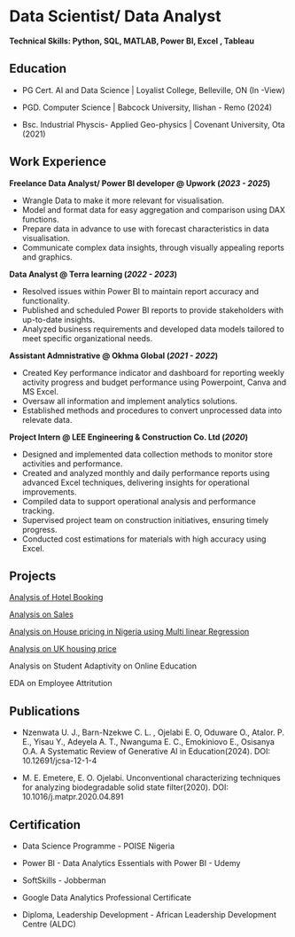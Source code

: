 # Data Scientist/ Data Analyst
**Technical Skills: Python, SQL, MATLAB, Power BI, Excel , Tableau**

## Education
- PG Cert. AI and Data Science |  Loyalist College, Belleville, ON (In -View)

- PGD. Computer Science |  Babcock University, Ilishan - Remo (2024)

- Bsc. Industrial Physcis- Applied Geo-physics |  Covenant University, Ota (2021)



## Work Experience 
**Freelance Data Analyst/ Power BI developer @ Upwork			  (_2023 - 2025_)**
- Wrangle Data to make it more relevant for visualisation.
- Model and format data for easy aggregation and comparison using DAX functions.
- Prepare data in advance to use with forecast characteristics in data visualisation.
- Communicate complex data insights, through visually appealing reports and graphics.


**Data Analyst @ Terra learning (_2022 - 2023_)**
- Resolved issues within Power BI to maintain report accuracy and functionality.
- Published and scheduled Power BI reports to provide stakeholders with up-to-date insights.
- Analyzed business requirements and developed data models tailored to meet specific organizational needs.


**Assistant Admnistrative @ Okhma Global (_2021 - 2022_)**
- Created Key performance indicator and dashboard for reporting weekly activity progress and budget performance using Powerpoint, Canva and MS Excel. 
- Oversaw  all information and implement analytics solutions. 
- Established methods and procedures to convert unprocessed data into relevate data.


**Project Intern @ LEE Engineering & Construction Co. Ltd (_2020_)**
- Designed and implemented data collection methods to monitor store activities and performance.
- Created and analyzed monthly and daily performance reports using advanced Excel techniques, delivering insights for operational improvements.
- Compiled data to support operational analysis and performance tracking.  
- Supervised project team on construction initiatives, ensuring timely progress.
- Conducted cost estimations for materials with high accuracy using Excel. 

## Projects

[Analysis of Hotel Booking](https://www.novypro.com/profile_projects/awesome-analytics?Popup=memberProject&Data=1682149026299x684385868867917400) 

[Analysis on Sales](https://www.novypro.com/profile_projects/awesome-analytics?Popup=memberProject&Data=1682149028636x322616048336688640)

[Analysis on House pricing in Nigeria using Multi linear Regression](https://github.com/ojaybie/Lagos-Housing_Pricing/blob/main/README.md)

[Analysis on UK housing price](https://app.powerbi.com/view?r=eyJrIjoiZDQyMWE4M2QtNDhkMC00NWU0LWJiYjgtYzkwYTFiMzUxYTZlIiwidCI6ImM4MGJiOTM2LTU4MjYtNGMzNC04YzIyLWI4OGVmZTVkMTIxYiJ9)

Analysis on Student Adaptivity on Online Education

EDA on Employee Attritution 

## Publications
- Nzenwata U. J., Barn-Nzekwe C. L. , Ojelabi E. O, Oduware O., Atalor. P. E., Yisau Y., Adeyela A. T., Nwanguma E. C., Emokiniovo E., Osisanya O.A. A Systematic Review of Generative AI in Education(2024). DOI: 10.12691/jcsa-12-1-4
  
- M. E. Emetere, E. O. Ojelabi. Unconventional characterizing techniques for analyzing biodegradable solid state filter(2020). DOI: 10.1016/j.matpr.2020.04.891

## Certification

- Data Science Programme - POISE Nigeria

- Power BI - Data Analytics Essentials with Power BI - Udemy

- SoftSkills - Jobberman  

- Google Data Analytics Professional Certificate

- Diploma, Leadership Development - African Leadership Development Centre (ALDC)


 
